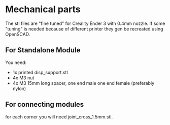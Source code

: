 # Mechanical parts

The stl files are "fine tuned" for Creality Ender 3 with 0.4mm nozzle.
If some "tuning" is needed because of different printer they gen be recreated
using OpenSCAD.

## For Standalone Module

You need:
 
- 1x printed disp_support.stl
- 4x M3 nut
- 4x M3 15mm long spacer, one end male one end female (preferably nylon)

## For connecting modules
for each corner you will need joint_cross_1.5mm.stl.

